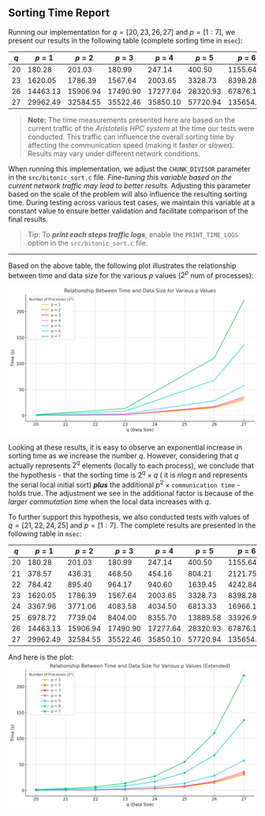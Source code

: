 ## Sorting Time Report

Running our implementation for $q = [20, 23, 26, 27]$ and $p = [1:7]$, we present our results in the following table (complete sorting time in `msec`):

| $q$    | $p = 1$     | $p = 2$     | $p = 3$     | $p = 4$     | $p = 5$     | $p = 6$     | $p = 7$     |
|--------|-------------|-------------|-------------|-------------|-------------|-------------|-------------|
| 20     | 180.28      | 201.03      | 180.99      | 247.14      | 400.50      | 1155.64     | 1675.08     |
| 23     | 1620.05     | 1786.39     | 1567.64     | 2003.65     | 3328.73     | 8398.28     | 13594.65    |
| 26     | 14463.13    | 15906.94    | 17490.90    | 17277.64    | 28320.93    | 67876.12    | 110331.75   |
| 27     | 29962.49    | 32584.55    | 35522.46    | 35850.10    | 57720.94    | 135654.06   | 221723.30   |

> **Note:** 
> The time measurements presented here are based on the current traffic of the *Aristotelis HPC system* at the time our tests were conducted. This traffic can influence the overall sorting time by affecting the communication speed (making it faster or slower). Results may vary under different network conditions.

When running this implementation, we adjust the `CHUNK_DIVISOR` parameter in the $\texttt{src/bitonic\_sort.c}$ file. *Fine-tuning this variable based on the current network traffic may lead to better results.* Adjusting this parameter based on the scale of the problem will also influence the resulting sorting time. During testing across various test cases, we maintain this variable at a constant value to ensure better validation and facilitate comparison of the final results.

> Tip: To ***print each steps traffic logs***, enable the `PRINT_TIME_LOGS` option in the $\texttt{src/bitonic\_sort.c}$ file.

---

Based on the above table, the following plot illustrates the relationship between time and data size for the various $p$ values ($2^p$ num of processes):

![plot1](plots/plot1_time-size.png)

Looking at these results, it is easy to observe an exponential increase in sorting time as we increase the number $q$. However, considering that $q$ actually represents $2^q$ elements (locally to each process), we conclude that the hypothesis - that the sorting time is $2^q \times q$ ( it is $n \log n$ and represents the serial local initial sort) ***plus*** the additional $p^2 \times \texttt{communication time}$ - holds true. The adjustment we see in the additional factor is because of the *larger commutation time* when the local data increases with $q$.

To further support this hypothesis, we also conducted tests with values of $q = [21, 22, 24, 25]$ and $p = [1:7]$. The complete results are presented in the following table in `msec`:

| $q$    | $p = 1$       | $p = 2$       | $p = 3$       | $p = 4$       | $p = 5$       | $p = 6$       | $p = 7$       |
|--------|---------------|---------------|---------------|---------------|---------------|---------------|---------------|
| 20     | 180.28        | 201.03        | 180.99        | 247.14        | 400.50        | 1155.64       | 1675.08       |
| 21     | 378.57        | 436.31        | 468.50        | 454.16        | 804.21        | 2121.75       | 3366.25       |
| 22     | 784.42        | 895.40        | 964.17        | 940.60        | 1639.45       | 4242.84       | 6764.83       |
| 23     | 1620.05       | 1786.39       | 1567.64       | 2003.65       | 3328.73       | 8398.28       | 13594.65      |
| 24     | 3367.96       | 3771.06       | 4083.58       | 4034.50       | 6813.33       | 16966.12      | 27319.88      |
| 25     | 6978.72       | 7739.04       | 8404.00       | 8355.70       | 13889.58      | 33926.97      | 54902.19      |
| 26     | 14463.13      | 15906.94      | 17490.90      | 17277.64      | 28320.93      | 67876.12      | 110331.75     |
| 27     | 29962.49      | 32584.55      | 35522.46      | 35850.10      | 57720.94      | 135654.06     | 221723.30     |

And here is the plot:
![plot2](plots/plot2_time-size-complete.png)